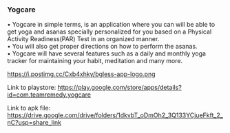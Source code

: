 ### Yogcare
• Yogcare in simple terms, is an application where you can will be able
to get yoga and asanas specially personalized for you based on a
Physical Activity Readiness(PAR) Test in an organized manner.<br/>
• You will also get proper directions on how to perform the
asanas.<br/>
• Yogcare will have several features such as a daily and monthly yoga
tracker for maintaining your habit, meditation and many more.

https://i.postimg.cc/Cxb4xhky/bgless-app-logo.png

Link to playstore: https://play.google.com/store/apps/details?id=com.teamremedy.yogcare

Link to apk file: https://drive.google.com/drive/folders/1dkvbT_oDmOh2_3Q133YCjueFkft_2_nC?usp=share_link
